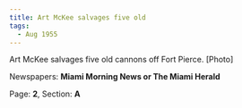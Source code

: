 ```yaml
---  
title: Art McKee salvages five old  
tags:  
  - Aug 1955  
---  
```

  
Art McKee salvages five old cannons off Fort Pierce. [Photo]  
  
Newspapers: **Miami Morning News or The Miami Herald**  
  
Page: **2**, Section: **A** 

